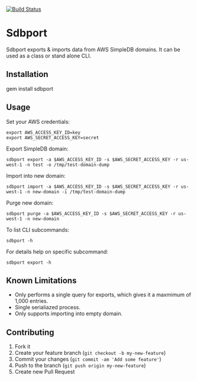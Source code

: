 [![Build Status](https://secure.travis-ci.org/brettweavnet/sdbport.png)](http://travis-ci.org/brettweavnet/sdbport)

# Sdbport

Sdbport exports & imports data from AWS SimpleDB domains. It can be used as a class or stand alone CLI.

## Installation

gem install sdbport

## Usage

Set your AWS credentials:

```
export AWS_ACCESS_KEY_ID=key
export AWS_SECRET_ACCESS_KEY=secret
```

Export SimpleDB domain:

```
sdbport export -a $AWS_ACCESS_KEY_ID -s $AWS_SECRET_ACCESS_KEY -r us-west-1 -n test -o /tmp/test-domain-dump
```

Import into new domain:

```
sdbport import -a $AWS_ACCESS_KEY_ID -s $AWS_SECRET_ACCESS_KEY -r us-west-1 -n new-domain -i /tmp/test-domain-dump
```

Purge new domain:

```
sdbport purge -a $AWS_ACCESS_KEY_ID -s $AWS_SECRET_ACCESS_KEY -r us-west-1 -n new-domain
```

To list CLI subcommands:

```
sdbport -h
```

For details help on specific subcommand:

```
sdbport export -h
```

## Known Limitations

* Only performs a single query for exports, which gives it a maxmimum of 1,000 entries.
* Single serialiazed process.
* Only supports importing into empty domain.

## Contributing

1. Fork it
2. Create your feature branch (`git checkout -b my-new-feature`)
3. Commit your changes (`git commit -am 'Add some feature'`)
4. Push to the branch (`git push origin my-new-feature`)
5. Create new Pull Request
